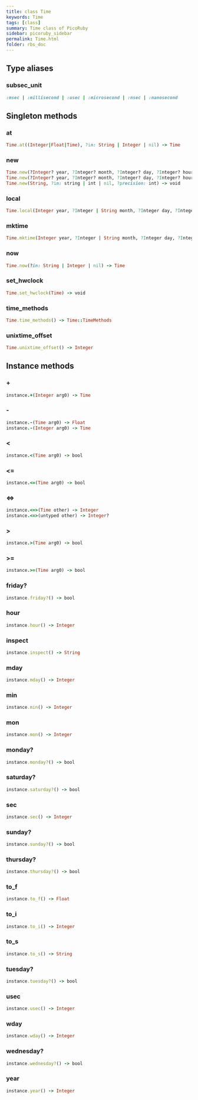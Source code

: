 ```yaml
---
title: class Time
keywords: Time
tags: [class]
summary: Time class of PicoRuby
sidebar: picoruby_sidebar
permalink: Time.html
folder: rbs_doc
---
```

## Type aliases
### subsec_unit
```ruby
:msec | :millisecond | :usec | :microsecond | :nsec | :nanosecond
```
## Singleton methods
### at

```ruby
Time.at((Integer|Float|Time), ?in: String | Integer | nil) -> Time
```
### new

```ruby
Time.new(?Integer? year, ?Integer? month, ?Integer? day, ?Integer? hour, ?Integer? min, ?Integer? sec, ?String | Integer | nil) -> void
Time.new(?Integer? year, ?Integer? month, ?Integer? day, ?Integer? hour, ?Integer? min, ?Integer? sec, in: String | Integer | nil) -> void
Time.new(String, ?in: string | int | nil, ?precision: int) -> void
```
### local

```ruby
Time.local(Integer year, ?Integer | String month, ?Integer day, ?Integer hour, ?Integer min, ?Integer sec, ?Integer usec_with_frac) -> Time
```
### mktime

```ruby
Time.mktime(Integer year, ?Integer | String month, ?Integer day, ?Integer hour, ?Integer min, ?Integer sec, ?Integer usec_with_frac) -> Time
```
### now

```ruby
Time.now(?in: String | Integer | nil) -> Time
```
### set_hwclock

```ruby
Time.set_hwclock(Time) -> void
```
### time_methods

```ruby
Time.time_methods() -> Time::TimeMethods
```
### unixtime_offset

```ruby
Time.unixtime_offset() -> Integer
```
## Instance methods
### +

```ruby
instance.+(Integer arg0) -> Time
```
### -

```ruby
instance.-(Time arg0) -> Float
instance.-(Integer arg0) -> Time
```
### <

```ruby
instance.<(Time arg0) -> bool
```
### <=

```ruby
instance.<=(Time arg0) -> bool
```
### <=>

```ruby
instance.<=>(Time other) -> Integer
instance.<=>(untyped other) -> Integer?
```
### >

```ruby
instance.>(Time arg0) -> bool
```
### >=

```ruby
instance.>=(Time arg0) -> bool
```
### friday?

```ruby
instance.friday?() -> bool
```
### hour

```ruby
instance.hour() -> Integer
```
### inspect

```ruby
instance.inspect() -> String
```
### mday

```ruby
instance.mday() -> Integer
```
### min

```ruby
instance.min() -> Integer
```
### mon

```ruby
instance.mon() -> Integer
```
### monday?

```ruby
instance.monday?() -> bool
```
### saturday?

```ruby
instance.saturday?() -> bool
```
### sec

```ruby
instance.sec() -> Integer
```
### sunday?

```ruby
instance.sunday?() -> bool
```
### thursday?

```ruby
instance.thursday?() -> bool
```
### to_f

```ruby
instance.to_f() -> Float
```
### to_i

```ruby
instance.to_i() -> Integer
```
### to_s

```ruby
instance.to_s() -> String
```
### tuesday?

```ruby
instance.tuesday?() -> bool
```
### usec

```ruby
instance.usec() -> Integer
```
### wday

```ruby
instance.wday() -> Integer
```
### wednesday?

```ruby
instance.wednesday?() -> bool
```
### year

```ruby
instance.year() -> Integer
```
